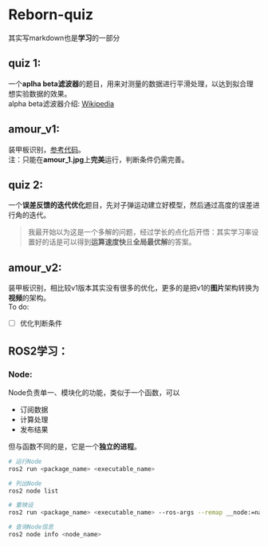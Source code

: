 # Reborn-quiz
其实写markdown也是**学习**的一部分

## quiz 1:
一个**aplha beta滤波器**的题目，用来对测量的数据进行平滑处理，以达到拟合理想实验数据的效果。<br>
alpha beta滤波器介绍: [Wikipedia](https://en.wikipedia.org/wiki/Alpha_beta_filter)

## amour_v1:
装甲板识别，[参考代码](https://blog.csdn.net/qq_40403096/article/details/107039702)。<br>
注：只能在**amour_1.jpg**上**完美**运行，判断条件仍需完善。

## quiz 2:
一个**误差反馈的迭代优化**题目，先对子弹运动建立好模型，然后通过高度的误差进行角的迭代。<br>
>我最开始以为这是一个多解的问题，经过学长的点化后开悟：其实学习率设置好的话是可以得到**运算速度快**且**全局最优解**的答案。

## amour_v2:
装甲板识别，相比较v1版本其实没有很多的优化，更多的是把v1的**图片**架构转换为**视频**的架构。<br>
To do:
- [ ] 优化判断条件

## ROS2学习：
### Node:
Node负责单一、模块化的功能，类似于一个函数，可以
- 订阅数据
- 计算处理
- 发布结果
  
但与函数不同的是，它是一个**独立的进程**。
``` bash
# 运行Node
ros2 run <package_name> <executable_name>

# 列出Node
ros2 node list

# 重映设
ros2 run <package_name> <executable_name> --ros-args --remap __node:=name

# 查询Node信息
ros2 node info <node_name>
```
